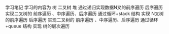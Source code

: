 学习笔记
学习的内容为 树 二叉树 堆 
通过递归实现数据N叉的前序遍历 后序遍历 实现二叉树的 前序遍历 、中序遍历、后序遍历 
通过循环+stack 结构 实现 N叉树的前序遍历 后序遍历 实现二叉树的 前序遍历 、中序遍历、后序遍历 
通过循环+queue 结构 实现 树的层次遍历 
